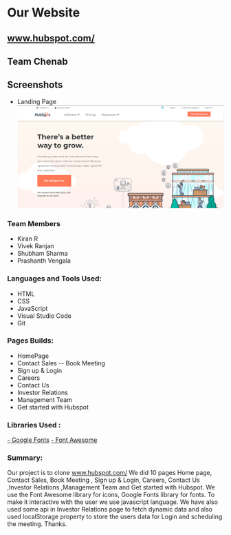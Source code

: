 # Our Website

## www.hubspot.com/

## Team Chenab

## Screenshots

* Landing Page
![Landing Page](screenshots/hubspot.png)


### Team Members
 
- Kiran R
- Vivek Ranjan
- Shubham Sharma
- Prashanth Vengala

### Languages and Tools Used:

- HTML
- CSS
- JavaScript
- Visual Studio Code
- Git

### Pages Builds:

- HomePage
- Contact Sales
-- Book Meeting 
- Sign up & Login
- Careers
- Contact Us
- Investor Relations
- Management Team
- Get started with Hubspot

### Libraries Used :

<a href="https://fonts.google.com/">- Google Fonts</a>
<a href="https://fontawesome.com/">- Font Awesome</a>

### Summary:

Our project is to clone www.hubspot.com/ We did 10 pages Home page, Contact Sales, Book Meeting , Sign up & Login, Careers, Contact Us ,Investor Relations ,Management Team and Get started with Hubspot. We use the Font Awesome library for icons, Google Fonts library for fonts. To make it interactive with the user we use javascript language. We have also used some api in Investor Relations page to fetch dynamic data and also used localStorage property to store the users data for Login and scheduling the meeting.
Thanks.
